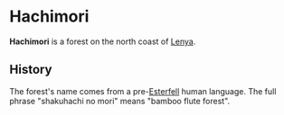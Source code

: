 # Hachimori

**Hachimori** is a forest on the north coast of [Lenya](index.md).

## History

The forest's name comes from a pre-[Esterfell](../) human language. The full phrase "shakuhachi no mori" means "bamboo flute forest".
